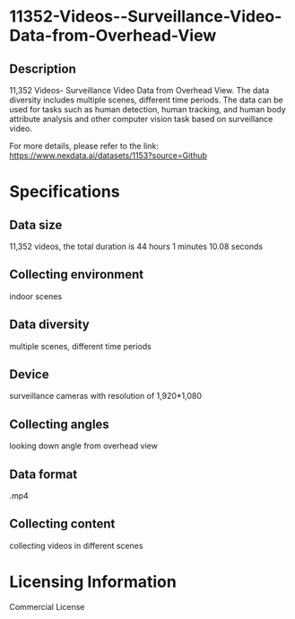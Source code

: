 # 11352-Videos--Surveillance-Video-Data-from-Overhead-View

## Description
11,352 Videos- Surveillance Video Data from Overhead View. The data diversity includes multiple scenes, different time periods. The data can be used for tasks such as human detection, human tracking, and human body attribute analysis and other computer vision task based on surveillance video.

For more details, please refer to the link: https://www.nexdata.ai/datasets/1153?source=Github


# Specifications
## Data size
11,352 videos, the total duration is 44 hours 1 minutes 10.08 seconds
## Collecting environment
indoor scenes
## Data diversity
multiple scenes, different time periods
## Device
surveillance cameras with resolution of 1,920*1,080
## Collecting angles
looking down angle from overhead view
## Data format
.mp4
## Collecting content
collecting videos in different scenes
# Licensing Information
Commercial License
